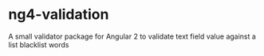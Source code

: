 # ng4-validation
A small validator package for Angular 2 to validate text field value against a list blacklist words
